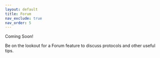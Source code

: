 ```yaml
---
layout: default
title: Forum
nav_exclude: true
nav_order: 5
---
```


Coming Soon!

Be on the lookout for a Forum feature to discuss protocols and other useful tips.

